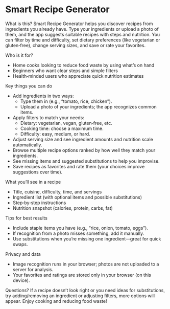 Smart Recipe Generator
======================

What is this?
Smart Recipe Generator helps you discover recipes from ingredients you already have. Type your ingredients or upload a photo of them, and the app suggests suitable recipes with steps and nutrition. You can filter by time and difficulty, set dietary preferences (like vegetarian or gluten‑free), change serving sizes, and save or rate your favorites.

Who is it for?
- Home cooks looking to reduce food waste by using what’s on hand
- Beginners who want clear steps and simple filters
- Health‑minded users who appreciate quick nutrition estimates

Key things you can do
- Add ingredients in two ways:
  - Type them in (e.g., “tomato, rice, chicken”).
  - Upload a photo of your ingredients; the app recognizes common items.
- Apply filters to match your needs:
  - Dietary: vegetarian, vegan, gluten‑free, etc.
  - Cooking time: choose a maximum time.
  - Difficulty: easy, medium, or hard.
- Adjust serving size and see ingredient amounts and nutrition scale automatically.
- Browse multiple recipe options ranked by how well they match your ingredients.
- See missing items and suggested substitutions to help you improvise.
- Save recipes as favorites and rate them (your choices improve suggestions over time).

What you’ll see in a recipe
- Title, cuisine, difficulty, time, and servings
- Ingredient list (with optional items and possible substitutions)
- Step‑by‑step instructions
- Nutrition snapshot (calories, protein, carbs, fat)

Tips for best results
- Include staple items you have (e.g., “rice, onion, tomato, eggs”).
- If recognition from a photo misses something, add it manually.
- Use substitutions when you’re missing one ingredient—great for quick swaps.

Privacy and data
- Image recognition runs in your browser; photos are not uploaded to a server for analysis.
- Your favorites and ratings are stored only in your browser (on this device).

Questions?
If a recipe doesn’t look right or you need ideas for substitutions, try adding/removing an ingredient or adjusting filters, more options will appear. Enjoy cooking and reducing food waste!
